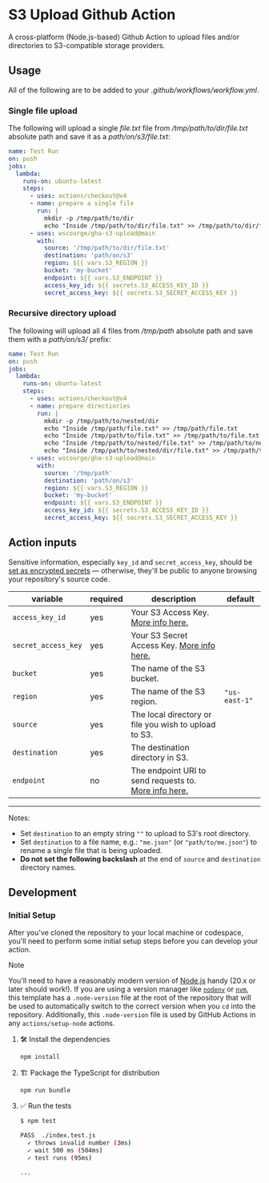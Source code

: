 # S3 Upload Github Action

A cross-platform (Node.js-based) Github Action to upload files and/or
directories to S3-compatible storage providers.

## Usage

All of the following are to be added to your _.github/workflows/workflow.yml_.

### Single file upload

The following will upload a single _file.txt_ file from
_/tmp/path/to/dir/file.txt_ absolute path and save it as a
_path/on/s3/file.txt_:

```yaml
name: Test Run
on: push
jobs:
  lambda:
    runs-on: ubuntu-latest
    steps:
      - uses: actions/checkout@v4
      - name: prepare a single file
        run: |
          mkdir -p /tmp/path/to/dir
          echo "Inside /tmp/path/to/dir/file.txt" >> /tmp/path/to/dir/file.txt
      - uses: wscourge/gha-s3-upload@main
        with:
          source: '/tmp/path/to/dir/file.txt'
          destination: 'path/on/s3'
          region: ${{ vars.S3_REGION }}
          bucket: 'my-bucket'
          endpoint: ${{ vars.S3_ENDPOINT }}
          access_key_id: ${{ secrets.S3_ACCESS_KEY_ID }}
          secret_access_key: ${{ secrets.S3_SECRET_ACCESS_KEY }}
```

### Recursive directory upload

The following will upload all 4 files from _/tmp/path_ absolute path and save
them with a _path/on/s3/_ prefix:

```yaml
name: Test Run
on: push
jobs:
  lambda:
    runs-on: ubuntu-latest
    steps:
      - uses: actions/checkout@v4
      - name: prepare directiories
        run: |
          mkdir -p /tmp/path/to/nested/dir
          echo "Inside /tmp/path/file.txt" >> /tmp/path/file.txt
          echo "Inside /tmp/path/to/file.txt" >> /tmp/path/to/file.txt
          echo "Inside /tmp/path/to/nested/file.txt" >> /tmp/path/to/nested/file.txt
          echo "Inside /tmp/path/to/nested/dir/file.txt" >> /tmp/path/to/nested/dir/file.txt
      - uses: wscourge/gha-s3-upload@main
        with:
          source: '/tmp/path'
          destination: 'path/on/s3'
          region: ${{ vars.S3_REGION }}
          bucket: 'my-bucket'
          endpoint: ${{ vars.S3_ENDPOINT }}
          access_key_id: ${{ secrets.S3_ACCESS_KEY_ID }}
          secret_access_key: ${{ secrets.S3_SECRET_ACCESS_KEY }}
```

## Action inputs

Sensitive information, especially `key_id` and `secret_access_key`, should be
[set as encrypted secrets](https://help.github.com/en/articles/virtual-environments-for-github-actions#creating-and-using-secrets-encrypted-variables)
— otherwise, they'll be public to anyone browsing your repository's source code.

| variable            | required | description                                                                                                               | default       |
| ------------------- | -------- | ------------------------------------------------------------------------------------------------------------------------- | ------------- |
| `access_key_id`     | yes      | Your S3 Access Key. [More info here.](https://docs.aws.amazon.com/general/latest/gr/managing-aws-access-keys.html)        |               |
| `secret_access_key` | yes      | Your S3 Secret Access Key. [More info here.](https://docs.aws.amazon.com/general/latest/gr/managing-aws-access-keys.html) |               |
| `bucket`            | yes      | The name of the S3 bucket.                                                                                                |               |
| `region`            | yes      | The name of the S3 region.                                                                                                | `"us-east-1"` |
| `source`            | yes      | The local directory or file you wish to upload to S3.                                                                     |               |
| `destination`       | yes      | The destination directory in S3.                                                                                          |               |
| `endpoint`          | no       | The endpoint URI to send requests to. [More info here.](https://docs.aws.amazon.com/AWSJavaScriptSDK/latest/AWS/S3.html)  |               |

---

<!-- | `acl`                   | no       | S3 access control lists (ACL). [More info here.](https://docs.aws.amazon.com/AmazonS3/latest/userguide/acl-overview.html#canned-acl) | `"private"`   | -->
<!-- | `cache_control`         | no       | The Cache-Control general-header. [More info here.](http://www.w3.org/Protocols/rfc2616/rfc2616-sec14.html#sec14.9)             |               | -->

Notes:

- Set `destination` to an empty string `""` to upload to S3's root directory.
- Set `destination` to a file name, e.g.: `"me.json"` (or `"path/to/me.json"`)
  to rename a single file that is being uploaded.
- **Do not set the following backslash** at the end of `source` and
  `destination` directory names.

<!-- ## Action outputs -->

<!-- **TODO:** `s3_response` with an array of `$metadata` and `Location` response
body fields for each uploaded file. -->

<!-- | name               | description                                                                             |
| ------------------ | --------------------------------------------------------------------------------------- |
| `s3_response`      | `$metadata` and `Location` response body fields                                         | -->

## Development

### Initial Setup

After you've cloned the repository to your local machine or codespace, you'll
need to perform some initial setup steps before you can develop your action.

> [!NOTE]
>
> You'll need to have a reasonably modern version of
> [Node.js](https://nodejs.org) handy (20.x or later should work!). If you are
> using a version manager like [`nodenv`](https://github.com/nodenv/nodenv) or
> [`nvm`](https://github.com/nvm-sh/nvm), this template has a `.node-version`
> file at the root of the repository that will be used to automatically switch
> to the correct version when you `cd` into the repository. Additionally, this
> `.node-version` file is used by GitHub Actions in any `actions/setup-node`
> actions.

1. :hammer_and_wrench: Install the dependencies

   ```bash
   npm install
   ```

1. :building_construction: Package the TypeScript for distribution

   ```bash
   npm run bundle
   ```

1. :white_check_mark: Run the tests

   ```bash
   $ npm test

   PASS  ./index.test.js
     ✓ throws invalid number (3ms)
     ✓ wait 500 ms (504ms)
     ✓ test runs (95ms)

   ...
   ```

